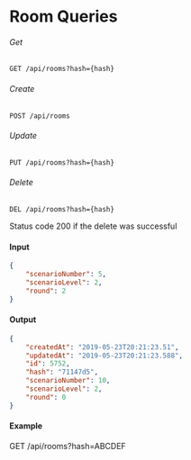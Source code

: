 # Room Queries
###### Get
```nginx
GET /api/rooms?hash={hash}
```

###### Create

```
POST /api/rooms
```

###### Update
```nginx
PUT /api/rooms?hash={hash}
```

###### Delete
```nginx
DEL /api/rooms?hash={hash}
```

Status code 200 if the delete was successful

#### Input
```json
{
    "scenarioNumber": 5,
    "scenarioLevel": 2,
    "round": 2
}
```

#### Output
```json
{
    "createdAt": "2019-05-23T20:21:23.51",
    "updatedAt": "2019-05-23T20:21:23.588",
    "id": 5752,
    "hash": "71147d5",
    "scenarioNumber": 10,
    "scenarioLevel": 2,
    "round": 0
}
```

#### Example

GET /api/rooms?hash=ABCDEF